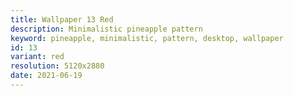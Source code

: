 ```yaml
---
title: Wallpaper 13 Red
description: Minimalistic pineapple pattern
keyword: pineapple, minimalistic, pattern, desktop, wallpaper
id: 13
variant: red
resolution: 5120x2880
date: 2021-06-19
---
```

